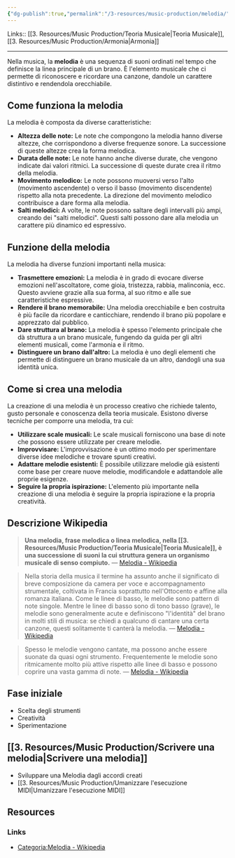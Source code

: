 ```yaml
---
{"dg-publish":true,"permalink":"/3-resources/music-production/melodia/"}
---
```


Links:: [[3. Resources/Music Production/Teoria Musicale\|Teoria Musicale]], [[3. Resources/Music Production/Armonia\|Armonia]]

---
Nella musica, la **melodia** è una sequenza di suoni ordinati nel tempo che definisce la linea principale di un brano. È l'elemento musicale che ci permette di riconoscere e ricordare una canzone, dandole un carattere distintivo e rendendola orecchiabile.

## Come funziona la melodia

La melodia è composta da diverse caratteristiche:

- **Altezza delle note:** Le note che compongono la melodia hanno diverse altezze, che corrispondono a diverse frequenze sonore. La successione di queste altezze crea la forma melodica.
- **Durata delle note:** Le note hanno anche diverse durate, che vengono indicate dai valori ritmici. La successione di queste durate crea il ritmo della melodia.
- **Movimento melodico:** Le note possono muoversi verso l'alto (movimento ascendente) o verso il basso (movimento discendente) rispetto alla nota precedente. La direzione del movimento melodico contribuisce a dare forma alla melodia.
- **Salti melodici:** A volte, le note possono saltare degli intervalli più ampi, creando dei "salti melodici". Questi salti possono dare alla melodia un carattere più dinamico ed espressivo.

## Funzione della melodia

La melodia ha diverse funzioni importanti nella musica:

- **Trasmettere emozioni:** La melodia è in grado di evocare diverse emozioni nell'ascoltatore, come gioia, tristezza, rabbia, malinconia, ecc. Questo avviene grazie alla sua forma, al suo ritmo e alle sue caratteristiche espressive.
- **Rendere il brano memorabile:** Una melodia orecchiabile e ben costruita è più facile da ricordare e canticchiare, rendendo il brano più popolare e apprezzato dal pubblico.
- **Dare struttura al brano:** La melodia è spesso l'elemento principale che dà struttura a un brano musicale, fungendo da guida per gli altri elementi musicali, come l'armonia e il ritmo.
- **Distinguere un brano dall'altro:** La melodia è uno degli elementi che permette di distinguere un brano musicale da un altro, dandogli una sua identità unica.

## Come si crea una melodia

La creazione di una melodia è un processo creativo che richiede talento, gusto personale e conoscenza della teoria musicale. Esistono diverse tecniche per comporre una melodia, tra cui:

- **Utilizzare scale musicali:** Le scale musicali forniscono una base di note che possono essere utilizzate per creare melodie.
- **Improvvisare:** L'improvvisazione è un ottimo modo per sperimentare diverse idee melodiche e trovare spunti creativi.
- **Adattare melodie esistenti:** È possibile utilizzare melodie già esistenti come base per creare nuove melodie, modificandole e adattandole alle proprie esigenze.
- **Seguire la propria ispirazione:** L'elemento più importante nella creazione di una melodia è seguire la propria ispirazione e la propria creatività.




## Descrizione Wikipedia

> **Una melodia, frase melodica o linea melodica, nella [[3. Resources/Music Production/Teoria Musicale\|Teoria Musicale]], è una successione di suoni la cui struttura genera un organismo musicale di senso compiuto.** — [Melodia - Wikipedia](https://it.wikipedia.org/wiki/Melodia)

> Nella storia della musica il termine ha assunto anche il significato di breve composizione da camera per voce e accompagnamento strumentale, coltivata in Francia soprattutto nell'Ottocento e affine alla romanza italiana.
> Come le linee di basso, le melodie sono pattern di note singole. Mentre le linee di basso sono di tono basso (grave), le melodie sono generalmente acute e definiscono "l'identità" del brano in molti stili di musica: se chiedi a qualcuno di cantare una certa canzone, questi solitamente ti canterà la melodia. — [Melodia - Wikipedia](https://it.wikipedia.org/wiki/Melodia)

> Spesso le melodie vengono cantate, ma possono anche essere suonate da quasi ogni strumento. Frequentemente le melodie sono ritmicamente molto più attive rispetto alle linee di basso e possono coprire una vasta gamma di note. — [Melodia - Wikipedia](https://it.wikipedia.org/wiki/Melodia)


## Fase iniziale

- Scelta degli strumenti
- Creatività
- Sperimentazione

## [[3. Resources/Music Production/Scrivere una melodia\|Scrivere una melodia]]

- Sviluppare una Melodia dagli accordi creati
- [[3. Resources/Music Production/Umanizzare l'esecuzione MIDI\|Umanizzare l'esecuzione MIDI]]



## Resources

### Links

- [Categoria:Melodia - Wikipedia](https://it.wikipedia.org/wiki/Categoria:Melodia)


